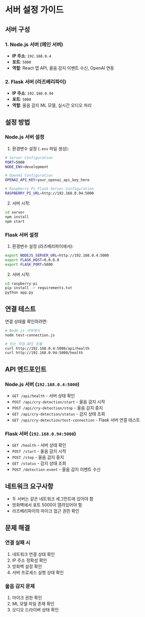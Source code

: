 # 서버 설정 가이드

## 서버 구성

### 1. Node.js 서버 (메인 서버)
- **IP 주소**: `192.168.0.4`
- **포트**: `5000`
- **역할**: React 앱 API, 울음 감지 이벤트 수신, OpenAI 연동

### 2. Flask 서버 (라즈베리파이)
- **IP 주소**: `192.168.0.94`
- **포트**: `5000`
- **역할**: 울음 감지 ML 모델, 실시간 오디오 처리

## 설정 방법

### Node.js 서버 설정

1. 환경변수 설정 (`.env` 파일 생성):
```bash
# Server Configuration
PORT=5000
NODE_ENV=development

# OpenAI Configuration
OPENAI_API_KEY=your_openai_api_key_here

# Raspberry Pi Flask Server Configuration
RASPBERRY_PI_URL=http://192.168.0.94:5000
```

2. 서버 시작:
```bash
cd server
npm install
npm start
```

### Flask 서버 설정

1. 환경변수 설정 (라즈베리파이에서):
```bash
export NODEJS_SERVER_URL=http://192.168.0.4:5000
export FLASK_HOST=0.0.0.0
export FLASK_PORT=5000
```

2. 서버 시작:
```bash
cd raspberry-pi
pip install -r requirements.txt
python app.py
```

## 연결 테스트

연결 상태를 확인하려면:

```bash
# Node.js 서버에서
node test-connection.js

# 또는 직접 API 호출
curl http://192.168.0.4:5000/api/health
curl http://192.168.0.94:5000/health
```

## API 엔드포인트

### Node.js 서버 (`192.168.0.4:5000`)
- `GET /api/health` - 서버 상태 확인
- `POST /api/cry-detection/start` - 울음 감지 시작
- `POST /api/cry-detection/stop` - 울음 감지 중지
- `GET /api/cry-detection/status` - 감지 상태 조회
- `GET /api/cry-detection/test-connection` - Flask 서버 연결 테스트

### Flask 서버 (`192.168.0.94:5000`)
- `GET /health` - 서버 상태 확인
- `POST /start` - 울음 감지 시작
- `POST /stop` - 울음 감지 중지
- `GET /status` - 감지 상태 조회
- `POST /detection-event` - 울음 감지 이벤트 수신

## 네트워크 요구사항

- 두 서버는 같은 네트워크 세그먼트에 있어야 함
- 방화벽에서 포트 5000이 열려있어야 함
- 라즈베리파이의 마이크 접근 권한 확인

## 문제 해결

### 연결 실패 시
1. 네트워크 연결 상태 확인
2. IP 주소 정확성 확인
3. 방화벽 설정 확인
4. 서버 프로세스 실행 상태 확인

### 울음 감지 문제
1. 마이크 권한 확인
2. ML 모델 파일 존재 확인
3. 오디오 드라이버 상태 확인
